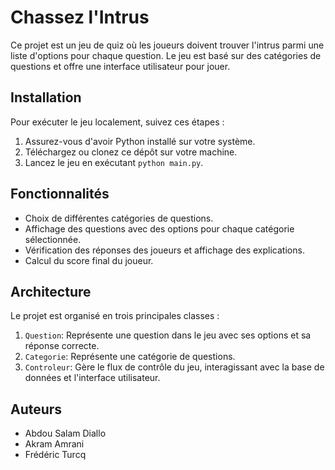 # Chassez l'Intrus

Ce projet est un jeu de quiz où les joueurs doivent trouver l'intrus parmi une liste d'options pour chaque question. Le jeu est basé sur des catégories de questions et offre une interface utilisateur pour jouer.

## Installation

Pour exécuter le jeu localement, suivez ces étapes :

1. Assurez-vous d'avoir Python installé sur votre système.
2. Téléchargez ou clonez ce dépôt sur votre machine.
3. Lancez le jeu en exécutant `python main.py`.

## Fonctionnalités

* Choix de différentes catégories de questions.
* Affichage des questions avec des options pour chaque catégorie sélectionnée.
* Vérification des réponses des joueurs et affichage des explications.
* Calcul du score final du joueur.

## Architecture

Le projet est organisé en trois principales classes :

1. `Question`: Représente une question dans le jeu avec ses options et sa réponse correcte.
2. `Categorie`: Représente une catégorie de questions.
3. `Controleur`: Gère le flux de contrôle du jeu, interagissant avec la base de données et l'interface utilisateur.

## Auteurs

* Abdou Salam Diallo
* Akram Amrani
* Frédéric Turcq
